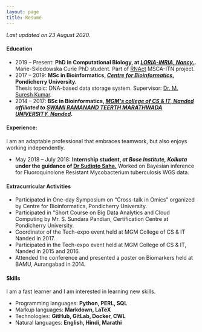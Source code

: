 ```yaml
---
layout: page
title: Resume
---
```


<style>
.button {
  display: inline-block;
  padding: 13px 25px;; margin-right:5px;
  font-size: 1.2em;
  cursor: pointer;
  text-align: center;
  text-decoration: none;
  outline: none;
  color: #fff;
  background-color: #008CBA;
  border: none;
  border-radius: 15px;
  box-shadow: 0 9px #666;
}

.button:hover {background-color: #f44336}

.button:active {
  background-color: #f44336;
  box-shadow: 0 5px #555;
  transform: translateY(4px);
}
</style>

<p></p>
<i>Last updated on 23 August 2020.</i>

<h4>Education</h4>
<p>
<ul>
  <li>
    2019 – Present: <b> PhD in Computational Biology, at <a href="https://www.loria.fr/en/" target="_blank"><i>LORIA-INRIA, Nancy.</i></a>.</b> <br>
    Marie-Sklodowska Curie PhD student. Part of <a href="http://rnact.eu/" target="_blank">RNAct</a> MSCA-ITN project.
  </li>
  <li>
    2017 – 2019: <b> MSc in Bioinformatics, <a href="https://bicpu.edu.in/" target="_blank"> <i>Centre for Bioinformatics</i></a>, Pondicherry University.</b> <br>
    Thesis topic: DNA-based data storage system. Supervisor: <a href="http://www.pondiuni.edu.in/profile/dr-m-suresh-kumar" target="_blank">Dr. M. Suresh Kumar</a>.
  </li>
  <li>
    2014 – 2017: <b> BSc in Bioinformatics, <i><a href="http://www.mgmccsit.ac.in/" target="_blank">MGM's college of CS & IT, Nanded</a> affiliated to <a href="http://www.srtmun.ac.in/en/" target="_blank">SWAMI RAMANAND TEERTH MARATHWADA UNIVERSITY, Nanded</a></i>.</b> 
  </li>
</ul>
</p>


<h4>Experience:</h4>
<p>
I am an adaptable professional that embraces teamwork, but also enjoys working independently.
<ul>
  <li>
    May 2018 – July 2018: <b>Internship student, <i>at Bose Institute, Kolkata</i> under the guidance of <a href="http://www.jcbose.ac.in/faculty-details/sudipto-saha" target="_blank"> Dr Sudipto Saha.</a></b> Worked on Bayesian inference for Fluoroquinolone Resistant Mycobacterium tuberculosis WGS data.
  </li>
</ul>
</p>


<h4>Extracurricular Activities</h4>
<p>
<ul>
  <li>
      Participated in One-day Symposium on “Cross-talk in Omics” organized by Centre for Bioinformatics, Pondicherry University.
    </li>
  <li>
      Participated in “Short Course on Big Data Analytics and Cloud Computing by Mr. S. Sundara Pandian, Certification Centre at Pondicherry University.
  </li>
  <li>
      Coordinator of the Tech-expo event held at MGM College of CS & IT Nanded in 2017.
  </li>
  <li>
      Participated in the Tech-expo event held at MGM College of CS & IT, Nanded in 2015 and 2016.
  </li>
  <li>
      Attended the conference and presented a poster on Biomarkers held at BAMU, Aurangabad in 2014.
  </li>
</ul>
</p>


<h4>Skills</h4>
<p>
I am a fast learner and I am interested in learning new skills. 
<ul>
  <li>
    Programming languages: <b>Python, PERL, SQL</b>
  </li>
  <li>
    Markup languages: <b>Markdown, LaTeX</b>
  </li>
  <li>
    Technologies: <b>GitHub, GitLab, Docker, CWL</b>
  </li>
  <li>
    Natural languages: <b>English, Hindi, Marathi</b>
  </li>
</ul>
</p>

